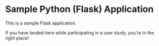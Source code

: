 # Sample Python (Flask) Application

This is a sample Flask application. 

If you have landed here while participating in a user study, you're in the right place!
